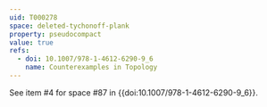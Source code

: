 ```yaml
---
uid: T000278
space: deleted-tychonoff-plank
property: pseudocompact
value: true
refs:
  - doi: 10.1007/978-1-4612-6290-9_6
    name: Counterexamples in Topology
---
```

See item #4 for space #87 in {{doi:10.1007/978-1-4612-6290-9_6}}.
